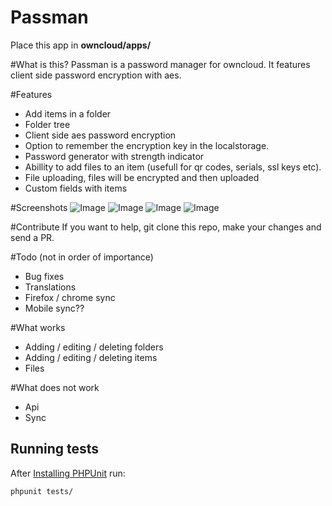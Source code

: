 # Passman
Place this app in **owncloud/apps/**

#What is this?
Passman is a password manager for owncloud.
It features client side password encryption with aes.

#Features
- Add items in a folder
- Folder tree
- Client side aes password encryption
- Option to remember the encryption key in the localstorage.
- Password generator with strength indicator
- Abillity to add files to an item (usefull for qr codes, serials, ssl keys etc).
- File uploading, files will be encrypted and then uploaded
- Custom fields with items

#Screenshots
![Image](http://puu.sh/9NZUY/18d04fcb48.png)
![Image](http://puu.sh/9NZWv/a55c6e5da5.png)
![Image](http://puu.sh/9NZXr/3928a964a9.png)
![Image](http://puu.sh/9NZYh/f044d9f147.png)


#Contribute
If you want to help, git clone this repo, make your changes and send a PR.

#Todo (not in order of importance)
 - Bug fixes
 - Translations
 - Firefox / chrome sync
 - Mobile sync??
 
#What works
- Adding / editing / deleting folders
- Adding / editing / deleting items
- Files

#What does not work
- Api
- Sync


## Running tests
After [Installing PHPUnit](http://phpunit.de/getting-started.html) run:

    phpunit tests/
